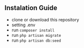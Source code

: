 ## Instalation Guide

- clone or download this repository
- setting .env
- run `composer install`
- run `php artisan migrate`
- run `php artisan db:seed`
